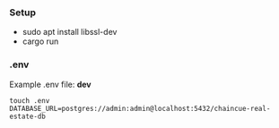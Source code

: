 ### Setup

- sudo apt install libssl-dev
- cargo run

### .env

Example .env file: **dev**

```
touch .env
DATABASE_URL=postgres://admin:admin@localhost:5432/chaincue-real-estate-db
```
